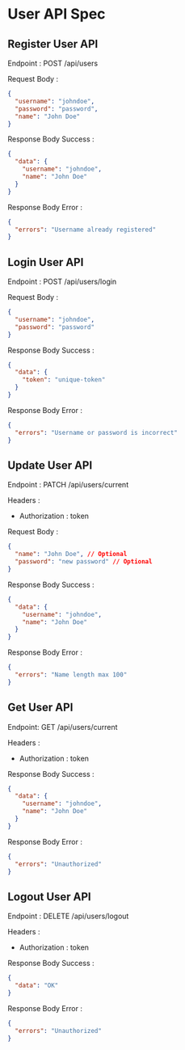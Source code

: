 # User API Spec

## Register User API

Endpoint : POST /api/users

Request Body :

```json
{
  "username": "johndoe",
  "password": "password",
  "name": "John Doe"
}
```

Response Body Success :

```json
{
  "data": {
    "username": "johndoe",
    "name": "John Doe"
  }
}
```

Response Body Error :

```json
{
  "errors": "Username already registered"
}
```

## Login User API

Endpoint : POST /api/users/login

Request Body :

```json
{
  "username": "johndoe",
  "password": "password"
}
```

Response Body Success :

```json
{
  "data": {
    "token": "unique-token"
  }
}
```

Response Body Error :

```json
{
  "errors": "Username or password is incorrect"
}
```

## Update User API

Endpoint : PATCH /api/users/current

Headers :

- Authorization : token

Request Body :

```json
{
  "name": "John Doe", // Optional
  "password": "new password" // Optional
}
```

Response Body Success :

```json
{
  "data": {
    "username": "johndoe",
    "name": "John Doe"
  }
}
```

Response Body Error :

```json
{
  "errors": "Name length max 100"
}
```

## Get User API

Endpoint: GET /api/users/current

Headers :

- Authorization : token

Response Body Success :

```json
{
  "data": {
    "username": "johndoe",
    "name": "John Doe"
  }
}
```

Response Body Error :

```json
{
  "errors": "Unauthorized"
}
```

## Logout User API

Endpoint : DELETE /api/users/logout

Headers :

- Authorization : token

Response Body Success :

```json
{
  "data": "OK"
}
```

Response Body Error :

```json
{
  "errors": "Unauthorized"
}
```
